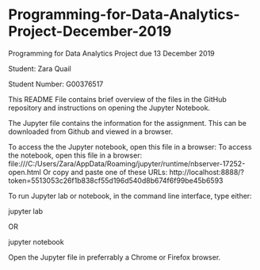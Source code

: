 # Programming-for-Data-Analytics-Project-December-2019
Programming for Data Analytics Project due 13 December 2019

Student: Zara Quail 

Student Number: G00376517

This README File contains brief overview of the files in the GitHub repository and instructions on opening the Jupyter Notebook.

The Jupyter file contains the information for the assignment. This can be downloaded from Github and viewed in a browser.

 To access the the Jupyter notebook, open this file in a browser:
            To access the notebook, open this file in a browser:
        file:///C:/Users/Zara/AppData/Roaming/jupyter/runtime/nbserver-17252-open.html
    Or copy and paste one of these URLs:
        http://localhost:8888/?token=5513053c26f1b838cf55d196d540d8b674f6f99be45b6593
        
        
To run Jupyter lab or notebook, in the command line interface, type either:

jupyter lab

OR

jupyter notebook

Open the Jupyter file in preferrably a Chrome or Firefox browser.
